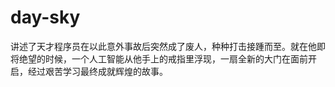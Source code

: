 # day-sky
讲述了天才程序员在以此意外事故后突然成了废人，种种打击接踵而至。就在他即将绝望的时候，一个人工智能从他手上的戒指里浮现，一扇全新的大门在面前开启，经过艰苦学习最终成就辉煌的故事。
